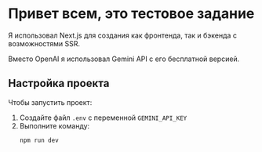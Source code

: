 # Привет всем, это тестовое задание

Я использовал Next.js для создания как фронтенда, так и бэкенда с возможностями SSR.

Вместо OpenAI я использовал Gemini API с его бесплатной версией.

## Настройка проекта

Чтобы запустить проект:

1. Создайте файл `.env` с переменной `GEMINI_API_KEY`
2. Выполните команду:
   ```bash
   npm run dev
